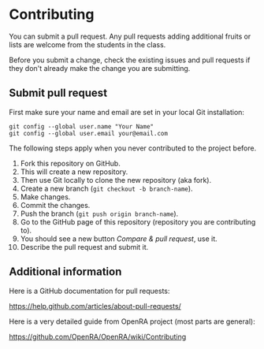 # Contributing 

You can submit a pull request. Any pull requests adding additional fruits or lists are welcome from the students in the class. 

Before you submit a change, check the existing issues and pull requests
if they don't already make the change you are submitting.

## Submit pull request

First make sure your name and email are set in your local Git installation:

```
git config --global user.name "Your Name"
git config --global user.email your@email.com
```

The following steps apply when you never contributed
to the project before.

1. Fork this repository on GitHub.
2. This will create a new repository.
3. Then use Git locally to clone the new repository (aka fork).
4. Create a new branch (`git checkout -b branch-name`).
5. Make changes.
6. Commit the changes.
7. Push the branch (`git push origin branch-name`).
8. Go to the GitHub page of this repository (repository you are contributing to).
9. You should see a new button *Compare & pull request*, use it.
10. Describe the pull request and submit it.

## Additional information

Here is a GitHub documentation for pull requests:

https://help.github.com/articles/about-pull-requests/

Here is a very detailed guide from OpenRA project
(most parts are general):

https://github.com/OpenRA/OpenRA/wiki/Contributing

